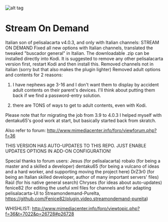 ![alt tag](https://raw.githubusercontent.com/Zanzibar82/plugin.video.streamondemand/master/icon.png)
# Stream On Demand

Italian son of pelisalacarta v4.0.3,
and only with Italian channels:
STREAM ON DEMAND
Fixed all new options with Italian channels,
translated the tweaked "buscador general" in Italian.
The downloadable .zip can be installed directly into Kodi.
It is suggested to remove any other pelisalacarta version first, restart Kodi and then install this.
Removed channels not in italian (sorry but that also makes the plugin lighter)
Removed adult options and contents for 2 reasons:

1) I have nephews age 3-16 and I don't want them to display by accident
adult contents on their parent's devices. I'll think about putting them back
if we find a password-entry solution.

2) there are TONS of ways to get to adult contents, even with Kodi.

Please note that for migrating the job from 3.9 to 4.0.3 I helped myself
with dentaku65's good work at start, but basically started back from skratch.

Also refer to forum: http://www.mimediacenter.info/foro/viewforum.php?f=36

THIS VERSION HAS AUTO-UPDATES TO THIS REPO.
JUST ENABLE UPDATES OPTIONS IN ADD-ON CONFIGURATION!

Special thanks to forum users:
Jesus (for pelisalacarta)
robalo (for being a master and a skilled a developer)
dentaku65 (for being a vulcano of ideas and a hard worker, and supporting moving the project here)
DrZ3r0 (for being an Italian skilled developer, author of many important servers' files)
Raùl (for his native general search)
Chryses (for ideas about auto-updates)
fenice82 (for editing the useful xml files for channels and for
          adapting pelisalacarta-UI to Streamondemand-PureIta, https://github.com/Fenice82/plugin.video.streamondemand-pureita)

WHISHLIST: http://www.mimediacenter.info/foro/viewtopic.php?f=36&t=7022&p=26728#p26728
